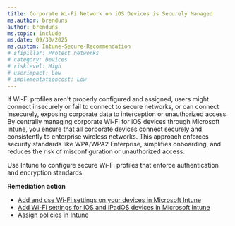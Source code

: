 ```yaml
---
title: Corporate Wi-Fi Network on iOS Devices is Securely Managed
ms.author: brenduns
author: brenduns
ms.topic: include
ms.date: 09/30/2025
ms.custom: Intune-Secure-Recommendation
# sfipillar: Protect networks
# category: Devices
# risklevel: High
# userimpact: Low
# implementationcost: Low
---
```

If Wi-Fi profiles aren't properly configured and assigned, users might connect insecurely or fail to connect to secure networks, or can connect insecurely, exposing corporate data to interception or unauthorized access. By centrally managing corporate Wi-Fi for iOS devices through Microsoft Intune, you ensure that all corporate devices connect securely and consistently to enterprise wireless networks. This approach enforces security standards like WPA/WPA2 Enterprise, simplifies onboarding, and reduces the risk of misconfiguration or unauthorized access. 

Use Intune to configure secure Wi-Fi profiles that enforce authentication and encryption standards.

**Remediation action**

- [Add and use Wi-Fi settings on your devices in Microsoft Intune](/intune/intune-service/configuration/wi-fi-settings-configure)
- [Add Wi-Fi settings for iOS and iPadOS devices in Microsoft Intune](/intune/intune-service/configuration/wi-fi-settings-ios)
- [Assign policies in Intune](/intune/intune-service/configuration/device-profile-assign)